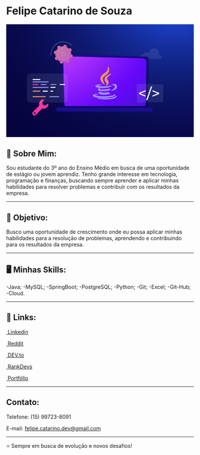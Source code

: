 <h1>Felipe Catarino de Souza</h1>
<img src="2022-Todays-Industries-using-Java-Application.png">

<h2>👋 Sobre Mim:</h2>
Sou estudante do 3º ano do Ensino Médio em busca de uma oportunidade de estágio ou jovem aprendiz. Tenho grande interesse em tecnologia, programação e finanças, buscando sempre aprender e aplicar minhas habilidades para resolver problemas e contribuir com os resultados da empresa.

-----

<h2>🎯 Objetivo:</h2>
Busco uma oportunidade de crescimento onde eu possa aplicar minhas habilidades para a resolução de problemas, aprendendo e contribuindo para os resultados da empresa.

----
<h2>🖥 Minhas Skills:</h2>
-Java;
-MySQL;
-SpringBoot;
-PostgreSQL;
-Python;
-Git;
-Excel;
-Git-Hub;
-Cloud.

----

<h2>🔗 Links:</h2>
<a href=" "><img src=""> Linkedin</a>

<a href=" "><img src=""> Reddit</a>

<a href=" "><img src=""> DEV.to</a>

<a href=" "><img src=""> RankDevs</a>

<a href=" "><img src=""> Portfólio</a>

----

<h2>Contato:</h2>

Telefone: (15) 99723-8091

E-mail: felipe.catarino.dev@gmail.com

----
⭐️ Sempre em busca de evolução e novos desafios!

